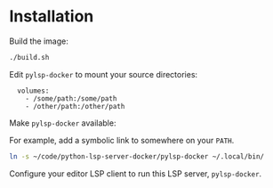 # Installation

Build the image:

```sh
./build.sh
```

Edit `pylsp-docker` to mount your source directories:

```docker-compose
  volumes:
    - /some/path:/some/path
    - /other/path:/other/path
```

Make `pylsp-docker` available:

For example, add a symbolic link to somewhere on your `PATH`.

```sh
ln -s ~/code/python-lsp-server-docker/pylsp-docker ~/.local/bin/
```

Configure your editor LSP client to run this LSP server, `pylsp-docker`.

